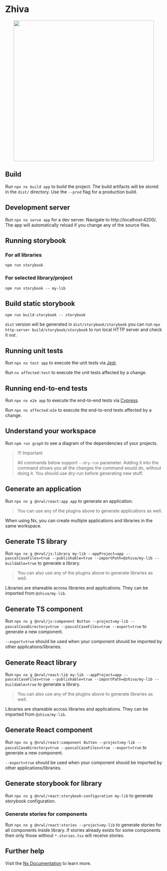 # Zhiva

<p style="text-align: center;"><img src="https://raw.githubusercontent.com/zhiva-ai/zhivaai_web/master/static/medvision.png" width="450"></p>

## Build

Run `npx nx build app` to build the project. The build artifacts will be stored in the `dist/` directory. Use the `--prod` flag for a production build.

## Development server

Run `npx nx serve app` for a dev server. Navigate to http://localhost:4200/. The app will automatically reload if you change any of the source files.

## Running storybook

### For all libraries

`npm run storybook`

### For selected library/project

`npm run storybook -- my-lib`

## Build static storybook

`npm run build-storybook -- storybook`

`dist` version will be generated in `dist/storybook/storybook` you can run `npx http-server build/storybook/storybook` to run local HTTP server and check it out.

## Running unit tests

Run `npx nx test app` to execute the unit tests via [Jest](https://jestjs.io).

Run `nx affected:test` to execute the unit tests affected by a change.

## Running end-to-end tests

Run `npx nx e2e app` to execute the end-to-end tests via [Cypress](https://www.cypress.io).

Run `npx nx affected:e2e` to execute the end-to-end tests affected by a change.

## Understand your workspace

Run `npm run graph` to see a diagram of the dependencies of your projects.

> !!! Important
>
> All commands below support `--dry-run` parameter. Adding it into the command shows you all the changes the command would do, without doing it. You should use dry-run before generating new stuff.

## Generate an application

Run `npx nx g @nrwl/react:app app` to generate an application.

> You can use any of the plugins above to generate applications as well.

When using Nx, you can create multiple applications and libraries in the same workspace.

## Generate TS library

Run `npx nx g @nrwl/js:library my-lib --appProject=app --pascalCaseFiles=true --publishable=true --importPath=@zhiva/my-lib --buildable=true` to generate a library.

> You can also use any of the plugins above to generate libraries as well.

Libraries are shareable across libraries and applications. They can be imported from `@zhiva/my-lib`.

## Generate TS component

Run `npx nx g @nrwl/js:component Button --project=my-lib --pascalCaseDirectory=true --pascalCaseFiles=true --export=true` to generate a new component.

`--export=true` should be used when your component should be imported by other applications/libraries.

## Generate React library

Run `npx nx g @nrwl/react:lib my-lib --appProject=app --pascalCaseFiles=true --publishable=true --importPath=@zhiva/my-lib --buildable=true` to generate a library.

> You can also use any of the plugins above to generate libraries as well.

Libraries are shareable across libraries and applications. They can be imported from `@zhiva/my-lib`.

## Generate React component

Run `npx nx g @nrwl/react:component Button --project=my-lib --pascalCaseDirectory=true --pascalCaseFiles=true --export=true` to generate a new component.

`--export=true` should be used when your component should be imported by other applications/libraries.

## Generate storybook for library

Run `npx nx g @nrwl/react:storybook-configuration my-lib` to generate storybook configuration.

### Generate stories for components

Run `npx nx g @nrwl/react:stories --project=my-lib` to generate stories for all components inside library. If stories already exists for some components then only those without `*.stories.tsx` will receive stories.

## Further help

Visit the [Nx Documentation](https://nx.dev) to learn more.
